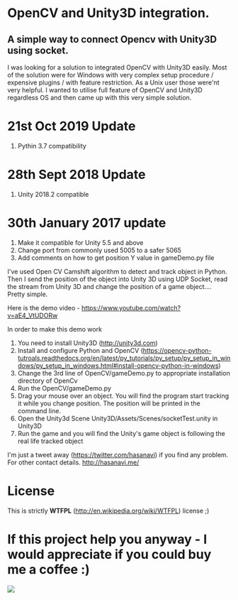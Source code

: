# OpenCV and Unity3D integration.
## A simple way to connect Opencv with Unity3D using socket.

I was looking for a solution to integrated OpenCV with Unity3D easily. Most of the solution were for Windows with very complex setup procedure / expensive plugins / with feature restriction. As a Unix user those were'nt very helpful. I wanted to utilise full feature of OpenCV and Unity3D regardless OS and then came up with this very simple solution.

# 21st Oct 2019 Update
1. Pythin 3.7 compatibility

# 28th Sept 2018 Update
1. Unity 2018.2 compatible

# 30th January 2017 update
1. Make it compatible for Unity 5.5 and above
2. Change port from commonly used 5005 to a safer 5065
3. Add comments on how to get position Y value in gameDemo.py file

I've used Open CV Camshift algorithm to detect and track object in Python. Then I send the position of the object into Unity 3D using UDP Socket, read the stream from Unity 3D and change the position of a game object.... Pretty simple.

Here is the demo video - https://www.youtube.com/watch?v=aE4_VtUDORw

In order to make this demo work

1. You need to install Unity3D (http://unity3d.com)
2. Install and configure Python and OpenCV (https://opencv-python-tutroals.readthedocs.org/en/latest/py_tutorials/py_setup/py_setup_in_windows/py_setup_in_windows.html#install-opencv-python-in-windows)
3. Change the 3rd line of OpenCV/gameDemo.py to appropriate installation directory of OpenCv
4. Run the OpenCV/gameDemo.py
5. Drag your mouse over an object. You will find the program start tracking it while you change position. The position will be printed in the command line.
6. Open the Unity3d Scene Unity3D/Assets/Scenes/socketTest.unity in Unity3D
7. Run the game and you will find the Unity's game object is following the real life tracked object


I'm just a tweet away (https://twitter.com/hasanavi) if you find any problem. For other contact details. http://hasanavi.me/

# License
This is strictly **WTFPL** (http://en.wikipedia.org/wiki/WTFPL) license ;)

# If this project help you anyway - I would appreciate if you could buy me a coffee :)

[<img src="https://az743702.vo.msecnd.net/cdn/kofi3.png?v=0">](https://ko-fi.com/A83533OD)
